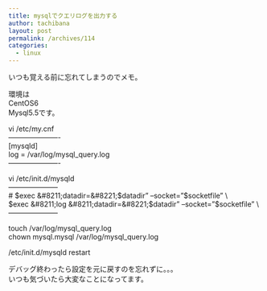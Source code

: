 ```yaml
---
title: mysqlでクエリログを出力する
author: tachibana
layout: post
permalink: /archives/114
categories:
  - linux
---
```

いつも覚える前に忘れてしまうのでメモ。

環境は  
CentOS6  
Mysql5.5です。

vi /etc/my.cnf  
&#8212;&#8212;&#8212;&#8212;&#8212;&#8212;&#8212;-  
[mysqld]  
log = /var/log/mysql_query.log  
&#8212;&#8212;&#8212;&#8212;&#8212;&#8212;&#8212;-

vi /etc/init.d/mysqld  
&#8212;&#8212;&#8212;&#8212;&#8212;&#8212;&#8212;  
\# $exec &#8211;datadir=&#8221;$datadir&#8221; &#8211;socket=&#8221;$socketfile&#8221; \  
$exec &#8211;log &#8211;datadir=&#8221;$datadir&#8221; &#8211;socket=&#8221;$socketfile&#8221; \  
&#8212;&#8212;&#8212;&#8212;&#8212;&#8212;&#8212;

touch /var/log/mysql_query.log  
chown mysql.mysql /var/log/mysql_query.log

/etc/init.d/mysqld restart

デバッグ終わったら設定を元に戻すのを忘れずに。。。  
いつも気づいたら大変なことになってます。